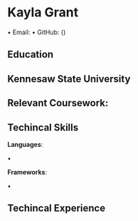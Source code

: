 # Kayla Grant
• Email:  • GitHub: ()

## Education 
 **Kennesaw State University**
  -

    
**Relevant Coursework**:
  -
    
## Techincal Skills

**Languages**:

  • 
    
**Frameworks**:

  • 

## Techincal Experience 
